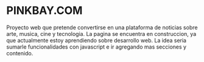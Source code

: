 # PINKBAY.COM
Proyecto web que pretende convertirse en una plataforma de noticias sobre arte, musica, cine y tecnologia.
La pagina se encuentra en construccion, ya que actualmente estoy aprendiendo sobre desarrollo web.
La idea seria sumarle funcionalidades con javascript e ir agregando mas secciones y contenido.
